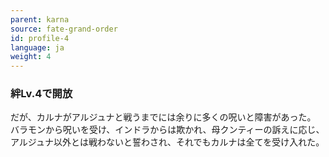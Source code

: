 ```yaml
---
parent: karna
source: fate-grand-order
id: profile-4
language: ja
weight: 4
---
```


### 絆Lv.4で開放

だが、カルナがアルジュナと戦うまでには余りに多くの呪いと障害があった。
バラモンから呪いを受け、インドラからは欺かれ、母クンティーの訴えに応じ、アルジュナ以外とは戦わないと誓わされ、それでもカルナは全てを受け入れた。
